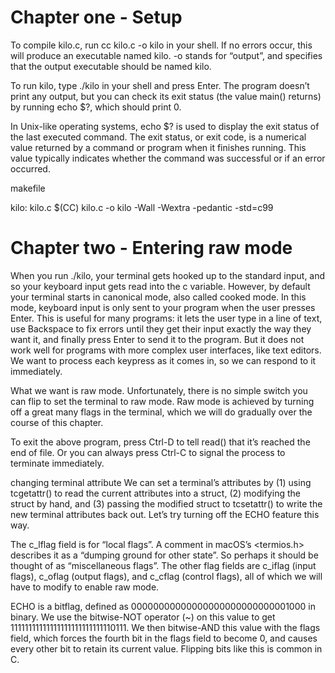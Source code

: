 # Chapter one - Setup 

To compile kilo.c, run cc kilo.c -o kilo in your shell. If no errors occur, this will produce an executable named kilo. -o stands for “output”, and specifies that the output executable should be named kilo.

To run kilo, type ./kilo in your shell and press Enter. The program doesn’t print any output, but you can check its exit status (the value main() returns) by running echo $?, which should print 0.

In Unix-like operating systems, echo $? is used to display the exit status of the last executed command. The exit status, or exit code, is a numerical value returned by a command or program when it finishes running. This value typically indicates whether the command was successful or if an error occurred.

makefile

kilo: kilo.c
        $(CC) kilo.c -o kilo -Wall -Wextra -pedantic -std=c99


# Chapter two - Entering raw mode

When you run ./kilo, your terminal gets hooked up to the standard input, and so your keyboard input gets read into the c variable. However, by default your terminal starts in canonical mode, also called cooked mode. In this mode, keyboard input is only sent to your program when the user presses Enter. This is useful for many programs: it lets the user type in a line of text, use Backspace to fix errors until they get their input exactly the way they want it, and finally press Enter to send it to the program. But it does not work well for programs with more complex user interfaces, like text editors. We want to process each keypress as it comes in, so we can respond to it immediately.

What we want is raw mode. Unfortunately, there is no simple switch you can flip to set the terminal to raw mode. Raw mode is achieved by turning off a great many flags in the terminal, which we will do gradually over the course of this chapter.

To exit the above program, press Ctrl-D to tell read() that it’s reached the end of file. Or you can always press Ctrl-C to signal the process to terminate immediately.

changing terminal attribute
We can set a terminal’s attributes by (1) using tcgetattr() to read the current attributes into a struct, (2) modifying the struct by hand, and (3) passing the modified struct to tcsetattr() to write the new terminal attributes back out. Let’s try turning off the ECHO feature this way.

The c_lflag field is for “local flags”. A comment in macOS’s <termios.h> describes it as a “dumping ground for other state”. So perhaps it should be thought of as “miscellaneous flags”. The other flag fields are c_iflag (input flags), c_oflag (output flags), and c_cflag (control flags), all of which we will have to modify to enable raw mode.

ECHO is a bitflag, defined as 00000000000000000000000000001000 in binary. We use the bitwise-NOT operator (~) on this value to get 11111111111111111111111111110111. We then bitwise-AND this value with the flags field, which forces the fourth bit in the flags field to become 0, and causes every other bit to retain its current value. Flipping bits like this is common in C.

